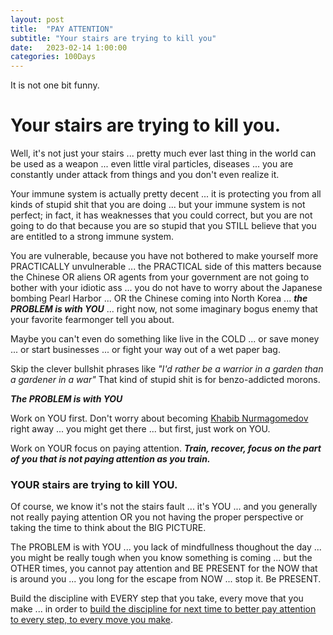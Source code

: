 ```yaml
---
layout: post
title:  "PAY ATTENTION"
subtitle: "Your stairs are trying to kill you"
date:   2023-02-14 1:00:00
categories: 100Days
---
```



It is not one bit funny.

# Your stairs are trying to kill you.

Well, it's not just your stairs ... pretty much ever last thing in the world can be used as a weapon ... even little viral particles, diseases ... you are constantly under attack from things and you don't even realize it.

Your immune system is actually pretty decent ... it is protecting you from all kinds of stupid shit that you are doing ... but your immune system is not perfect; in fact, it has weaknesses that you could correct, but you are not going to do that because you are so stupid that you STILL believe that you are entitled to a strong immune system.

You are vulnerable, because you have not bothered to make yourself more PRACTICALLY unvulnerable ... the PRACTICAL side of this matters because the Chinese OR aliens OR agents from your government are not going to bother with your idiotic ass ... you do not have to worry about the Japanese bombing Pearl Harbor ... OR the Chinese coming into North Korea ... ***the PROBLEM is with YOU*** ... right now, not some imaginary bogus enemy that your favorite fearmonger tell you about.  

Maybe you can't even do something like live in the COLD ... or save money ... or start businesses ... or fight your way out of a wet paper bag.

Skip the clever bullshit phrases like *"I'd rather be a warrior in a garden than a gardener in a war"*  That kind of stupid shit is for benzo-addicted morons.

***The PROBLEM is with YOU*** 

Work on YOU first.  Don't worry about becoming [Khabib Nurmagomedov](https://www.youtube.com/watch?v=dUGV70oPsTs&t=120s) right away ... you might get there ... but first, just work on YOU.

Work on YOUR focus on paying attention. ***Train, recover, focus on the part of you that is not paying attention as you train.***

### YOUR stairs are trying to kill YOU.

Of course, we know it's not the stairs fault ... it's YOU ... and you generally not really paying attention OR you not having the proper perspective or taking the time to think about the BIG PICTURE.

The PROBLEM is with YOU ... you lack of mindfullness thoughout the day ... you might be really tough when you know something is coming ... but the OTHER times, you cannot pay attention and BE PRESENT for the NOW that is around you ... you long for the escape from NOW ... stop it.  Be PRESENT.

Build the discipline with EVERY step that you take, every move that you make ... in order to [build the discipline for next time to better pay attention to every step, to every move you make](https://twitter.com/DIFFversity/status/1625879074399739904).
